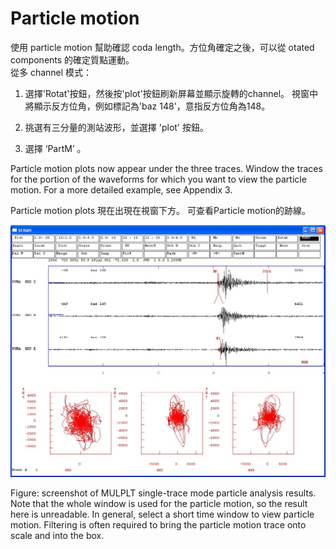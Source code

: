 # Particle motion

使用 particle motion 幫助確認 coda length。方位角確定之後，可以從 otated components 的確定質點運動。  
從多 channel 模式：

1. 選擇'Rotat'按鈕，然後按'plot'按鈕刷新屏幕並顯示旋轉的channel。 視窗中將顯示反方位角，例如標記為'baz 148'，意指反方位角為148。

2. 挑選有三分量的測站波形，並選擇 'plot' 按鈕。

3. 選擇 ‘PartM’ 。

Particle motion plots now appear under the three traces. Window the traces for the portion of the waveforms for which you want to view the particle motion. For a more detailed example, see Appendix 3.

Particle motion plots 現在出現在視窗下方。 可查看Particle motion的跡線。

![](/assets/seisan_volcano-037.jpg)

Figure: screenshot of MULPLT single-trace mode particle analysis results. Note that the whole window is used for the particle motion, so the result here is unreadable. In general, select a short time window to view particle motion. Filtering is often required to bring the particle motion trace onto scale and into the box.



